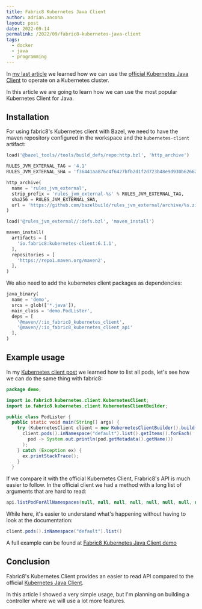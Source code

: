 ```yaml
---
title: Fabric8 Kubernetes Java Client
author: adrian.ancona
layout: post
date: 2022-09-14
permalink: /2022/09/fabric8-kubernetes-java-client
tags:
  - docker
  - java
  - programming
---
```


In [my last article](/2022/09/kubernetes-java-client) we learned how we can use the [official Kubernetes Java Client](https://github.com/kubernetes-client/java) to operate on a Kubernetes cluster.

In this article we are going to learn how we can use the most popular Kubernetes Client for Java.

## Installation

For using fabric8's Kubernetes client with Bazel, we need to have the maven repository configured in the workspace and the `kubernetes-client` artifact:

<!--more-->

```py
load('@bazel_tools//tools/build_defs/repo:http.bzl', 'http_archive')

RULES_JVM_EXTERNAL_TAG = '4.1'
RULES_JVM_EXTERNAL_SHA = 'f36441aa876c4f6427bfb2d1f2d723b48e9d930b62662bf723ddfb8fc80f0140'

http_archive(
  name = 'rules_jvm_external',
  strip_prefix = 'rules_jvm_external-%s' % RULES_JVM_EXTERNAL_TAG,
  sha256 = RULES_JVM_EXTERNAL_SHA,
  url = 'https://github.com/bazelbuild/rules_jvm_external/archive/%s.zip' % RULES_JVM_EXTERNAL_TAG,
)

load('@rules_jvm_external//:defs.bzl', 'maven_install')

maven_install(
  artifacts = [
    'io.fabric8:kubernetes-client:6.1.1',
  ],
  repositories = [
    'https://repo1.maven.org/maven2',
  ],
)
```

We also need to add the kubernetes client packages as dependencies:

```py
java_binary(
  name = 'demo',
  srcs = glob(['*.java']),
  main_class = 'demo.PodLister',
  deps = [
    '@maven//:io_fabric8_kubernetes_client',
    '@maven//:io_fabric8_kubernetes_client_api'
  ],
)
```

## Example usage

In my [Kubernetes client post](/2022/09/kubernetes-java-client) we learned how to list all pods, let's see how we can do the same thing with fabric8:

```java
package demo;

import io.fabric8.kubernetes.client.KubernetesClient;
import io.fabric8.kubernetes.client.KubernetesClientBuilder;

public class PodLister {
  public static void main(String[] args) {
    try (KubernetesClient client = new KubernetesClientBuilder().build()) {
      client.pods().inNamespace("default").list().getItems().forEach(
        pod -> System.out.println(pod.getMetadata().getName())
      );
    } catch (Exception ex) {
      ex.printStackTrace();
    }
  }
```

If we compare it with the official Kubernetes Client, Frabric8's API is much easier to follow. In the official client we had a method with a long list of arguments that are hard to read:

```java
api.listPodForAllNamespaces(null, null, null, null, null, null, null, null, null, null);
```

While here, it's easier to understand what's happening without having to look at the documentation:

```java
client.pods().inNamespace("default").list()
```

A full example can be found at [Fabric8 Kubernetes Java Client demo](https://github.com/soonick/ncona-code-samples/tree/master/fabric8-kubernetes-java-client/default-client)

## Conclusion

Fabric8's Kubernetes Client provides an easier to read API compared to the official [Kubernetes Java Client](https://github.com/kubernetes-client/java).

In this article I showed a very simple usage, but I'm planning on building a controller where we will use a lot more features.
